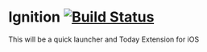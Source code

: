 Ignition [![Build Status](https://travis-ci.org/endocrimes/Ignition.svg?branch=master)](https://travis-ci.org/endocrimes/Ignition)
========

This will be a quick launcher and Today Extension for iOS
